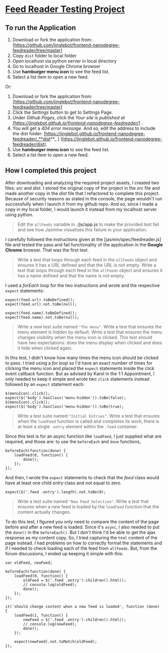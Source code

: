 # [Feed Reader Testing Project](https://jinglebot.github.io/frontend-nanodegree-feedreader/dist)

## To run the Application

1. Download or fork the application from: [https://github.com/jinglebot/frontend-nanodegree-feedreader/tree/master]
2. Copy `dist` folder to local folder
3. Open localhost via python server in local directory
4. Go to localhost in Google Chrome browser
5. Use **hamburger menu icon** to see the feed list.
6. Select a list item to open a new feed.

Or:

1. Download or fork the application from: [https://github.com/jinglebot/frontend-nanodegree-feedreader/tree/master]
2. Click the *Settings* button to get to Settings Page.
3. Under *Github Pages*, click the _Your site is published at [https://jinglebot.github.io/frontend-nanodegree-feedreader/]_ .
4. You will get a _404 error message_. And so, edit the address to include the dist folder: [https://jinglebot.github.io/frontend-nanodegree-feedreader/_**dist**_ ] (https://jinglebot.github.io/frontend-nanodegree-feedreader/dist).
5. Use **hamburger menu icon** to see the feed list.
6. Select a list item to open a new feed.


## How I completed this project

After downloading and analyzing the required project assets, I created two files: _src_ and _dist_. I stored the original copy of the project in the _src_ file and made another copy in  the _dist_ file that I refactored to complete this project.
Because of security reasons as stated in the console, the page wouldn't run successfully when I launch it from my github repo. And so, since I made a copy in my local folder, I would launch it instead from my localhost server using python.

> Edit the `allFeeds` variable in **./js/app.js** to make the provided test fail and see how Jasmine visualizes this failure in your application.

I carefully followed the instructions given at the [jasmin/spec/feedreader.js] file and tested the pass and fail functionality of the application in the **Google Chrome** browser. That was the first test.

> Write a test that loops through each feed in the `allFeeds` object and ensures it has a URL defined and that the URL is not empty.
> Write a test that loops through each feed in the `allFeeds` object and ensures it has a name defined and that the name is not empty.

I used a _forEach_ loop for the two instructions and wrote and the respective `expect` statements:
```
expect(feed.url).toBeDefined();
expect(feed.url).not.toBe(null);

expect(feed.name).toBeDefined();
expect(feed.name).not.toBe(null);
```

> Write a new test suite named `"The menu"`.
> Write a test that ensures the menu element is hidden by default.
> Write a test that ensures the menu changes visibility when the menu icon is clicked. This test should have two expectations: does the menu display when clicked and does it hide when clicked again.

In this test, I didn't know how many times the menu icon should be clicked to pass. I tried using a _for loop_ so I'd have an exact number of times for clicking the menu icon and placed the `expect` statements inside the click event callback function. But as advised by Karol in the 1:1 Appointment, I only needed to keep it simple and wrote two `click` statements instead followed by an `expect` statement each:
```
$(menuIcon).click();
expect($('body').hasClass('menu-hidden')).toBe(false);
$(menuIcon).click();
expect($('body').hasClass('menu-hidden')).toBe(true);
```

> Write a test suite named `"Initial Entries"`.
> Write a test that ensures when the `loadFeed` function is called and completes its work, there is at least a single `.entry` element within the `.feed` container.

Since this test is for an async function like `loadFeed`, I just supplied what are required, and those are: to use the `beforeEach` and `done` functions,
```
beforeEach(function(done) {
    loadFeed(0, function() {
        done();
    });
});
```
And then, I wrote the `expect` statements to check that the _feed_ class would have at least one child _entry_ class and not equal to zero.
```
expect($('.feed .entry').length).not.toBe(0);
```

> Write a test suite named `"New Feed Selection"`.
> Write a test that ensures when a new feed is loaded by the `loadFeed` function that the content actually changes.

To do this test, I figured you only need to compare the content of the page before and after a new feed is loaded. Since it's `async`, I also needed to put the `done()` in the `beforeEach()`. But I don't think I'd be able to get the ajax response as my content copy. So, I tried capturing the `html` content of the page instead. I had problems on how to correctly format the statements and if I needed to check loading each of the feed from `allFeeds`. But, from the forum discussions, I ended up keeping it simple with this:
```
var oldFeed, newFeed;

beforeEach(function(done) {
    loadFeed(0, function() {
        oldFeed = $('.feed .entry').children().html();
        // console.log(oldFeed);
        done();
    });
});

it('should change content when a new feed is loaded', function (done) {
    loadFeed(1, function() {
        newFeed = $('.feed .entry').children().html();
        // console.log(newFeed);
        done();
    });

    expect(newFeed).not.toMatch(oldFeed);
});
```
